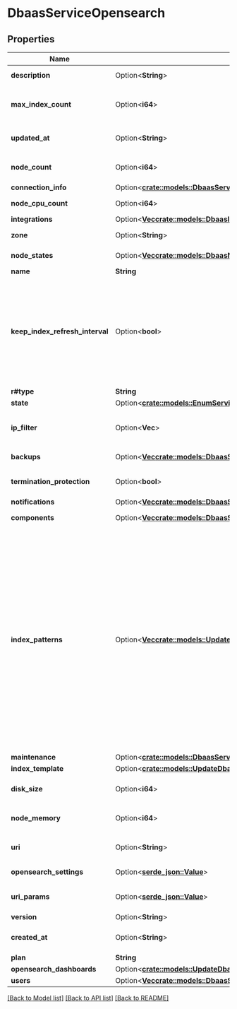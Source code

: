 # DbaasServiceOpensearch

## Properties

Name | Type | Description | Notes
------------ | ------------- | ------------- | -------------
**description** | Option<**String**> | DbaaS service description | [optional]
**max_index_count** | Option<**i64**> | Maximum number of indexes to keep before deleting the oldest one | [optional]
**updated_at** | Option<**String**> | Service last update timestamp (ISO 8601) | [optional]
**node_count** | Option<**i64**> | Number of service nodes in the active plan | [optional]
**connection_info** | Option<[**crate::models::DbaasServiceOpensearchConnectionInfo**](dbaas_service_opensearch_connection_info.md)> |  | [optional]
**node_cpu_count** | Option<**i64**> | Number of CPUs for each node | [optional]
**integrations** | Option<[**Vec<crate::models::DbaasIntegration>**](dbaas-integration.md)> | Service integrations | [optional]
**zone** | Option<**String**> | The zone where the service is running | [optional]
**node_states** | Option<[**Vec<crate::models::DbaasNodeState>**](dbaas-node-state.md)> | State of individual service nodes | [optional]
**name** | **String** |  | 
**keep_index_refresh_interval** | Option<**bool**> | Aiven automation resets index.refresh_interval to default value for every index to be sure that indices are always visible to search. If it doesn't fit your case, you can disable this by setting up this flag to true. | [optional]
**r#type** | **String** |  | 
**state** | Option<[**crate::models::EnumServiceState**](enum-service-state.md)> |  | [optional]
**ip_filter** | Option<**Vec<String>**> | Allowed CIDR address blocks for incoming connections | [optional]
**backups** | Option<[**Vec<crate::models::DbaasServiceBackup>**](dbaas-service-backup.md)> | List of backups for the service | [optional]
**termination_protection** | Option<**bool**> | Service is protected against termination and powering off | [optional]
**notifications** | Option<[**Vec<crate::models::DbaasServiceNotification>**](dbaas-service-notification.md)> | Service notifications | [optional]
**components** | Option<[**Vec<crate::models::DbaasServiceMysqlComponentsInner>**](dbaas_service_mysql_components_inner.md)> | Service component information objects | [optional]
**index_patterns** | Option<[**Vec<crate::models::UpdateDbaasServiceOpensearchRequestIndexPatternsInner>**](update_dbaas_service_opensearch_request_index_patterns_inner.md)> | Allows you to create glob style patterns and set a max number of indexes matching this pattern you want to keep. Creating indexes exceeding this value will cause the oldest one to get deleted. You could for example create a pattern looking like 'logs.?' and then create index logs.1, logs.2 etc, it will delete logs.1 once you create logs.6. Do note 'logs.?' does not apply to logs.10. Note: Setting max_index_count to 0 will do nothing and the pattern gets ignored. | [optional]
**maintenance** | Option<[**crate::models::DbaasServiceMaintenance**](dbaas-service-maintenance.md)> |  | [optional]
**index_template** | Option<[**crate::models::UpdateDbaasServiceOpensearchRequestIndexTemplate**](update_dbaas_service_opensearch_request_index_template.md)> |  | [optional]
**disk_size** | Option<**i64**> | TODO UNIT disk space for data storage | [optional]
**node_memory** | Option<**i64**> | TODO UNIT of memory for each node | [optional]
**uri** | Option<**String**> | URI for connecting to the service (may be absent) | [optional]
**opensearch_settings** | Option<[**serde_json::Value**](.md)> | OpenSearch-specific settings | [optional]
**uri_params** | Option<[**serde_json::Value**](.md)> | service_uri parameterized into key-value pairs | [optional]
**version** | Option<**String**> | OpenSearch version | [optional]
**created_at** | Option<**String**> | Service creation timestamp (ISO 8601) | [optional]
**plan** | **String** | Subscription plan | 
**opensearch_dashboards** | Option<[**crate::models::UpdateDbaasServiceOpensearchRequestOpensearchDashboards**](update_dbaas_service_opensearch_request_opensearch_dashboards.md)> |  | [optional]
**users** | Option<[**Vec<crate::models::DbaasServiceGrafanaUsersInner>**](dbaas_service_grafana_users_inner.md)> | List of service users | [optional]

[[Back to Model list]](../README.md#documentation-for-models) [[Back to API list]](../README.md#documentation-for-api-endpoints) [[Back to README]](../README.md)


